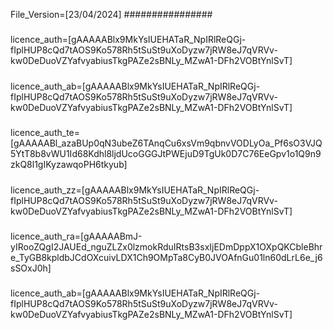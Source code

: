 File_Version=[23/04/2024]
################
#####
licence_auth=[gAAAAABlx9MkYsIUEHATaR_NpIRlReQGj-fIplHUP8cQd7tAOS9Ko578Rh5tSuSt9uXoDyzw7jRW8eJ7qVRVv-kw0DeDuoVZYafvyabiusTkgPAZe2sBNLy_MZwA1-DFh2VOBtYnlSvT]
#####
licence_auth_ab=[gAAAAABlx9MkYsIUEHATaR_NpIRlReQGj-fIplHUP8cQd7tAOS9Ko578Rh5tSuSt9uXoDyzw7jRW8eJ7qVRVv-kw0DeDuoVZYafvyabiusTkgPAZe2sBNLy_MZwA1-DFh2VOBtYnlSvT]
#####
licence_auth_te=[gAAAAABl_azaBUp0qN3ubeZ6TAnqCu6xsVm9qbnvVODLyOa_Pf6sO3VJQ5YtT8b8vWU1Id68Kdhl8ljdUcoGGGJtPWEjuD9TgUk0D7C76EeGpv1o1Q9n9zkQ8l1gIKyzawqoPH6tkyub]
#####
licence_auth_zz=[gAAAAABlx9MkYsIUEHATaR_NpIRlReQGj-fIplHUP8cQd7tAOS9Ko578Rh5tSuSt9uXoDyzw7jRW8eJ7qVRVv-kw0DeDuoVZYafvyabiusTkgPAZe2sBNLy_MZwA1-DFh2VOBtYnlSvT]
#####
licence_auth_ra=[gAAAAABmJ-yIRooZQgI2JAUEd_nguZLZx0lzmokRduIRtsB3sxIjEDmDppX1OXpQKCbleBhre_TyGB8kpldbJCdOXcuivLDX1Ch9OMpTa8CyB0JVOAfnGu01ln60dLrL6e_j6sSOxJ0h]
#####
licence_auth_ab=[gAAAAABlx9MkYsIUEHATaR_NpIRlReQGj-fIplHUP8cQd7tAOS9Ko578Rh5tSuSt9uXoDyzw7jRW8eJ7qVRVv-kw0DeDuoVZYafvyabiusTkgPAZe2sBNLy_MZwA1-DFh2VOBtYnlSvT]

